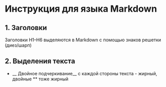 # Инструкция для языка Markdown
## 1. Заголовки
Заголовки H1–H6 выделяются в Markdown с помощью знаков решетки (диез/шарп)
## 2. Выделения текста
- __ Двойное подчеркивание__ с каждой стороны текста - жирный, двойные ** тоже жирный